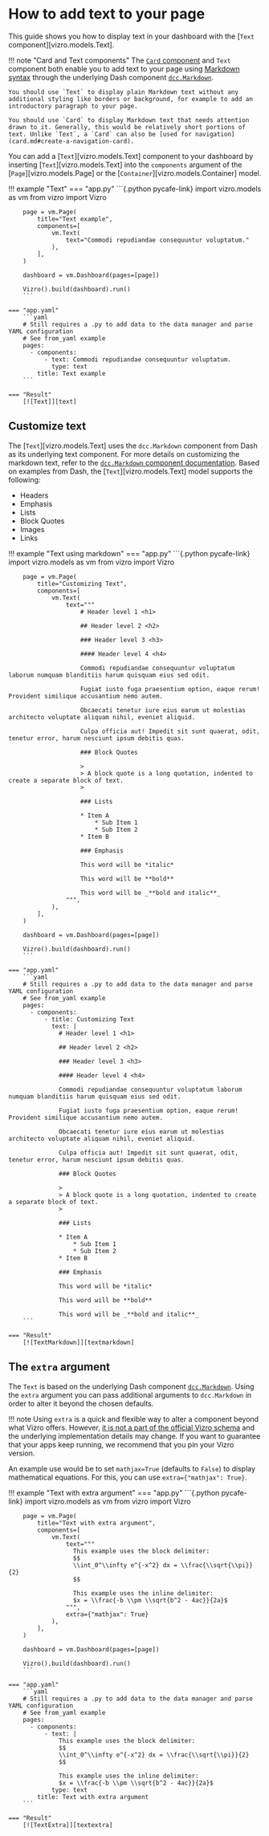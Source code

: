 # How to add text to your page

This guide shows you how to display text in your dashboard with the [`Text` component][vizro.models.Text].

!!! note "Card and Text components"
    The [`Card` component](card.md) and `Text` component both enable you to add text to your page using [Markdown syntax](https://markdown-guide.readthedocs.io/en/latest/) through the underlying Dash component [`dcc.Markdown`](https://dash.plotly.com/dash-core-components/markdown/).

    You should use `Text` to display plain Markdown text without any additional styling like borders or background, for example to add an introductory paragraph to your page.

    You should use `Card` to display Markdown text that needs attention drawn to it. Generally, this would be relatively short portions of text. Unlike `Text`, a `Card` can also be [used for navigation](card.md#create-a-navigation-card).

You can add a [`Text`][vizro.models.Text] component to your dashboard by inserting [`Text`][vizro.models.Text] into the `components` argument of the [`Page`][vizro.models.Page] or the [`Container`][vizro.models.Container] model.

!!! example "Text"
    === "app.py"
        ```{.python pycafe-link}
        import vizro.models as vm
        from vizro import Vizro

        page = vm.Page(
            title="Text example",
            components=[
                vm.Text(
                    text="Commodi repudiandae consequuntur voluptatum."
                ),
            ],
        )

        dashboard = vm.Dashboard(pages=[page])

        Vizro().build(dashboard).run()
        ```

    === "app.yaml"
        ```yaml
        # Still requires a .py to add data to the data manager and parse YAML configuration
        # See from_yaml example
        pages:
          - components:
              - text: Commodi repudiandae consequuntur voluptatum.
                type: text
            title: Text example
        ```

    === "Result"
        [![Text]][text]

## Customize text

The [`Text`][vizro.models.Text] uses the `dcc.Markdown` component from Dash as its underlying text component. For more details on customizing the markdown text, refer to the [`dcc.Markdown` component documentation](https://dash.plotly.com/dash-core-components/markdown). Based on examples from Dash, the [`Text`][vizro.models.Text] model supports the following:

- Headers
- Emphasis
- Lists
- Block Quotes
- Images
- Links

!!! example "Text using markdown"
    === "app.py"
        ```{.python pycafe-link}
        import vizro.models as vm
        from vizro import Vizro

        page = vm.Page(
            title="Customizing Text",
            components=[
                vm.Text(
                    text="""
                        # Header level 1 <h1>

                        ## Header level 2 <h2>

                        ### Header level 3 <h3>

                        #### Header level 4 <h4>

                        Commodi repudiandae consequuntur voluptatum laborum numquam blanditiis harum quisquam eius sed odit.

                        Fugiat iusto fuga praesentium option, eaque rerum! Provident similique accusantium nemo autem.

                        Obcaecati tenetur iure eius earum ut molestias architecto voluptate aliquam nihil, eveniet aliquid.

                        Culpa officia aut! Impedit sit sunt quaerat, odit, tenetur error, harum nesciunt ipsum debitis quas.

                        ### Block Quotes

                        >
                        > A block quote is a long quotation, indented to create a separate block of text.
                        >

                        ### Lists

                        * Item A
                            * Sub Item 1
                            * Sub Item 2
                        * Item B

                        ### Emphasis

                        This word will be *italic*

                        This word will be **bold**

                        This word will be _**bold and italic**_
                    """,
                ),
            ],
        )

        dashboard = vm.Dashboard(pages=[page])

        Vizro().build(dashboard).run()
        ```

    === "app.yaml"
        ```yaml
        # Still requires a .py to add data to the data manager and parse YAML configuration
        # See from_yaml example
        pages:
          - components:
              - title: Customizing Text
                text: |
                  # Header level 1 <h1>

                  ## Header level 2 <h2>

                  ### Header level 3 <h3>

                  #### Header level 4 <h4>

                  Commodi repudiandae consequuntur voluptatum laborum numquam blanditiis harum quisquam eius sed odit.

                  Fugiat iusto fuga praesentium option, eaque rerum! Provident similique accusantium nemo autem.

                  Obcaecati tenetur iure eius earum ut molestias architecto voluptate aliquam nihil, eveniet aliquid.

                  Culpa officia aut! Impedit sit sunt quaerat, odit, tenetur error, harum nesciunt ipsum debitis quas.

                  ### Block Quotes

                  >
                  > A block quote is a long quotation, indented to create a separate block of text.
                  >

                  ### Lists

                  * Item A
                      * Sub Item 1
                      * Sub Item 2
                  * Item B

                  ### Emphasis

                  This word will be *italic*

                  This word will be **bold**

                  This word will be _**bold and italic**_
        ```

    === "Result"
        [![TextMarkdown]][textmarkdown]

## The `extra` argument

The `Text` is based on the underlying Dash component [`dcc.Markdown`](https://dash.plotly.com/dash-core-components/markdown/). Using the `extra` argument you can pass additional arguments to `dcc.Markdown` in order to alter it beyond the chosen defaults.

!!! note
    Using `extra` is a quick and flexible way to alter a component beyond what Vizro offers. However, [it is not a part of the official Vizro schema](../explanation/schema.md#what-is-the-vizro-json-schema) and the underlying implementation details may change. If you want to guarantee that your apps keep running, we recommend that you pin your Vizro version.

An example use would be to set `mathjax=True` (defaults to `False`) to display mathematical equations. For this, you can use `extra={"mathjax": True}`.

!!! example "Text with extra argument"
    === "app.py"
        ```{.python pycafe-link}
        import vizro.models as vm
        from vizro import Vizro

        page = vm.Page(
            title="Text with extra argument",
            components=[
                vm.Text(
                    text="""
                      This example uses the block delimiter:
                      $$
                      \\int_0^\\infty e^{-x^2} dx = \\frac{\\sqrt{\\pi}}{2}
                      $$

                      This example uses the inline delimiter:
                      $x = \\frac{-b \\pm \\sqrt{b^2 - 4ac}}{2a}$
                    """,
                    extra={"mathjax": True}
                ),
            ],
        )

        dashboard = vm.Dashboard(pages=[page])

        Vizro().build(dashboard).run()
        ```

    === "app.yaml"
        ```yaml
        # Still requires a .py to add data to the data manager and parse YAML configuration
        # See from_yaml example
        pages:
          - components:
              - text: |
                  This example uses the block delimiter:
                  $$
                  \\int_0^\\infty e^{-x^2} dx = \\frac{\\sqrt{\\pi}}{2}
                  $$

                  This example uses the inline delimiter:
                  $x = \\frac{-b \\pm \\sqrt{b^2 - 4ac}}{2a}$
                type: text
            title: Text with extra argument
        ```

    === "Result"
        [![TextExtra]][textextra]

[text]: ../../assets/user_guides/components/text.png
[textextra]: ../../assets/user_guides/components/text_extra.png
[textmarkdown]: ../../assets/user_guides/components/text_markdown.png
